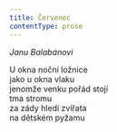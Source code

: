 ```yaml
---
title: Červenec
contentType: prose
---
```


_Janu Balabánovi_

U okna noční ložnice  
jako u okna vlaku  
jenomže venku pořád stojí  
tma stromu  
za zády hledí zvířata  
na dětském pyžamu
